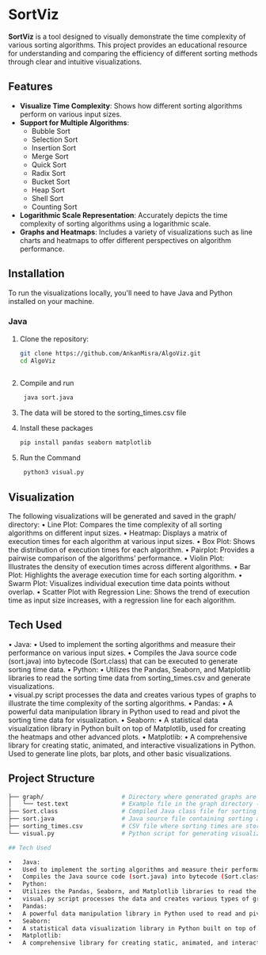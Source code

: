# SortViz

**SortViz** is a tool designed to visually demonstrate the time complexity of various sorting algorithms. This project provides an educational resource for understanding and comparing the efficiency of different sorting methods through clear and intuitive visualizations.

## Features

- **Visualize Time Complexity**: Shows how different sorting algorithms perform on various input sizes.
- **Support for Multiple Algorithms**:
  - Bubble Sort
  - Selection Sort
  - Insertion Sort
  - Merge Sort
  - Quick Sort
  - Radix Sort
  - Bucket Sort
  - Heap Sort
  - Shell Sort
  - Counting Sort
- **Logarithmic Scale Representation**: Accurately depicts the time complexity of sorting algorithms using a logarithmic scale.
- **Graphs and Heatmaps**: Includes a variety of visualizations such as line charts and heatmaps to offer different perspectives on algorithm performance.

## Installation

To run the visualizations locally, you'll need to have Java and Python installed on your machine.

### Java

1. Clone the repository:
   ```bash
   git clone https://github.com/AnkanMisra/AlgoViz.git
   cd AlgoViz
  
2. Compile and run
   ```bash
    java sort.java

3. The data will be stored to the sorting_times.csv file

4. Install these packages
    ```bash
   pip install pandas seaborn matplotlib
5. Run the Command
   ```bash
    python3 visual.py

## Visualization
The following visualizations will be generated and saved in the graph/ directory:
	•	Line Plot: Compares the time complexity of all sorting algorithms on different input sizes.
	•	Heatmap: Displays a matrix of execution times for each algorithm at various input sizes.
	•	Box Plot: Shows the distribution of execution times for each algorithm.
	•	Pairplot: Provides a pairwise comparison of the algorithms’ performance.
	•	Violin Plot: Illustrates the density of execution times across different algorithms.
	•	Bar Plot: Highlights the average execution time for each sorting algorithm.
	•	Swarm Plot: Visualizes individual execution time data points without overlap.
	•	Scatter Plot with Regression Line: Shows the trend of execution time as input size increases, with a regression line for each algorithm.
 
## Tech Used

•	Java:
•	Used to implement the sorting algorithms and measure their performance on various input sizes.
•	Compiles the Java source code (sort.java) into bytecode (Sort.class) that can be executed to generate sorting time data.
•	Python:
•	Utilizes the Pandas, Seaborn, and Matplotlib libraries to read the sorting time data from sorting_times.csv and generate visualizations.	
•	visual.py script processes the data and creates various types of graphs to illustrate the time complexity of the sorting algorithms.
•	Pandas:
•	A powerful data manipulation library in Python used to read and pivot the sorting time data for visualization.
•	Seaborn:
•	A statistical data visualization library in Python built on top of Matplotlib, used for creating the heatmaps and other advanced plots.
•	Matplotlib:
•	A comprehensive library for creating static, animated, and interactive visualizations in Python. Used to generate line plots, bar plots, and other basic visualizations.


## Project Structure
```bash
├── graph/                      # Directory where generated graphs are saved
│   └── test.text               # Example file in the graph directory (this can be removed or replaced with your generated images)
├── Sort.class                  # Compiled Java class file for sorting algorithms
├── sort.java                   # Java source file containing sorting algorithms
├── sorting_times.csv           # CSV file where sorting times are stored
└── visual.py                   # Python script for generating visualizations

## Tech Used

•	Java:
•	Used to implement the sorting algorithms and measure their performance on various input sizes.
•	Compiles the Java source code (sort.java) into bytecode (Sort.class) that can be executed to generate sorting time data.
•	Python:
•	Utilizes the Pandas, Seaborn, and Matplotlib libraries to read the sorting time data from sorting_times.csv and generate visualizations.	
•	visual.py script processes the data and creates various types of graphs to illustrate the time complexity of the sorting algorithms.
•	Pandas:
•	A powerful data manipulation library in Python used to read and pivot the sorting time data for visualization.
•	Seaborn:
•	A statistical data visualization library in Python built on top of Matplotlib, used for creating the heatmaps and other advanced plots.
•	Matplotlib:
•	A comprehensive library for creating static, animated, and interactive visualizations in Python. Used to generate line plots, bar plots, and other basic visualizations.
